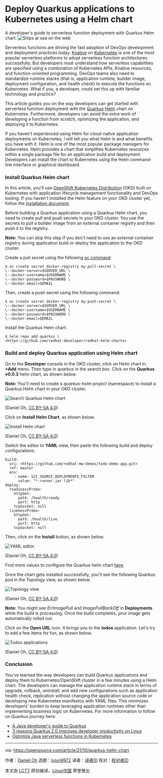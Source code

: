 [#]: subject: "Deploy Quarkus applications to Kubernetes using a Helm chart"
[#]: via: "https://opensource.com/article/21/10/quarkus-helm-chart"
[#]: author: "Daniel Oh https://opensource.com/users/daniel-oh"
[#]: collector: "lujun9972"
[#]: translator: " "
[#]: reviewer: " "
[#]: publisher: " "
[#]: url: " "

Deploy Quarkus applications to Kubernetes using a Helm chart
======
A developer's guide to serverless function deployment with Quarkus Helm
chart.
![Ships at sea on the web][1]

Serverless functions are driving the fast adoption of DevOps development and deployment practices today. [Knative][2] on [Kubernetes][3] is one of the most popular serverless platforms to adopt serverless function architectures successfully. But developers must understand how serverless capabilities are specified using a combination of Kubernetes APIs, Knative resources, and function-oriented programming. DevOps teams also need to standardize runtime stacks (that is, application runtime, builder image, deployment configuration, and health check) to execute the functions on Kubernetes. What if you, a developer, could set this up with familiar technology and practice?

This article guides you on the way developers can get started with serverless function deployment with the [Quarkus][4] [Helm][5] chart on Kubernetes. Furthermore, developers can avoid the extra work of developing a function from scratch, optimizing the application, and deploying it to Kubernetes.

If you haven't experienced using Helm for cloud-native application deployments on Kubernetes, I will tell you what Helm is and what benefits you have with it. Helm is one of the most popular package managers for Kubernetes. Helm provides a chart that simplifies Kubernetes resources within a single package file for an application build and deployment. Developers can install the chart to Kubernetes using the Helm command-line interface or graphical dashboard.

### Install Quarkus Helm chart

In this article, you'll use [OpenShift Kubernetes Distribution][6] (OKD) built on Kubernetes with application lifecycle management functionality and DevOps tooling. If you haven't installed the Helm feature on your OKD cluster yet, follow the [installation document][7].

Before building a Quarkus application using a Quarkus Helm chart, you need to create pull and push secrets in your OKD cluster. You use the secrets to pull a builder image from an external container registry and then push it to the registry. 

**Note:** You can skip this step if you don't need to use an external container registry during application build or deploy the application to the OKD cluster.

Create a pull secret using the following [oc command][8]:


```
$ oc create secret docker-registry my-pull-secret \
\--docker-server=$SERVER_URL \
\--docker-username=$USERNAME \
\--docker-password=$PASSWORD \
\--docker-email=$EMAIL
```

Then, create a push secret using the following command:


```
$ oc create secret docker-registry my-push-secret \
\--docker-server=$SERVER_URL \
\--docker-username=$USERNAME \
\--docker-password=$PASSWORD \
\--docker-email=$EMAIL
```

Install the Quarkus Helm chart:


```
$ helm repo add quarkus \
<https://github.com/redhat-developer/redhat-helm-charts>
```

### Build and deploy Quarkus application using Helm chart

Go to the **Developer** console in the OKD cluster, click on Helm chart in **+Add** menu. Then type in _quarkus_ in the search box. Click on the **Quarkus v0.0.3** helm chart, as shown below.

**Note:** You'll need to create a _quarkus-helm project_ (namespace) to install a Quarkus Helm chart in your OKD cluster.

![Search Quarkus Helm chart][9]

(Daniel Oh, [CC BY-SA 4.0][10])

Click on **Install Helm Chart**, as shown below.

![Install Helm chart][11]

(Daniel Oh, [CC BY-SA 4.0][10])

Switch the editor to **YAML** view, then paste the following build and deploy configurations:


```
build:
  uri: <https://github.com/redhat-mw-demos/todo-demo-app.git>
  ref: master
  env:
    - name: S2I_SOURCE_DEPLOYMENTS_FILTER
      value: "*-runner.jar lib*"
deploy:
  readinessProbe:
    httpGet:
      path: /health/ready
      port: http
    tcpSocket: null
  livenessProbe:
    httpGet:
      path: /health/live
      port: http
    tcpSocket: null
```

Then, click on the **Install** button, as shown below.

![YAML editor][12]

(Daniel Oh, [CC BY-SA 4.0][10])

Find more values to configure the Quarkus helm chart [here][13].

Once the chart gets installed successfully, you'll see the following Quarkus pod in the Topology view, as shown below.

![Topology view][14]

(Daniel Oh, [CC BY-SA 4.0][10])

**Note:** You might see _ErrImagePull_ and _ImagePullBackOff_ in **Deployments** while the build is processing. Once the build completes, your image gets automatically rolled out.

Click on the **Open URL** icon. It brings you to the **todos** application. Let's try to add a few items for fun, as shown below.

![Todos applications][15]

(Daniel Oh, [CC BY-SA 4.0][10])

### Conclusion

You've learned the way developers can build Quarkus applications and deploy them to Kubernetes/OpenShift cluster in a few minutes using a Helm chart. The developers can manage the application runtime stack in terms of upgrade, rollback, uninstall, and add new configurations such as application health check, replication without changing the application source code or developing new Kubernetes manifestos with YAML files. This minimizes developers' burden to keep leveraging application runtimes other than implementing business logic on Kubernetes. For more information to follow on Quarkus journey here:

  * [A Java developer's guide to Quarkus][16]
  * [3 reasons Quarkus 2.0 improves developer productivity on Linux][17]
  * [Optimize Java serverless functions in Kubernetes][18]



--------------------------------------------------------------------------------

via: https://opensource.com/article/21/10/quarkus-helm-chart

作者：[Daniel Oh][a]
选题：[lujun9972][b]
译者：[译者ID](https://github.com/译者ID)
校对：[校对者ID](https://github.com/校对者ID)

本文由 [LCTT](https://github.com/LCTT/TranslateProject) 原创编译，[Linux中国](https://linux.cn/) 荣誉推出

[a]: https://opensource.com/users/daniel-oh
[b]: https://github.com/lujun9972
[1]: https://opensource.com/sites/default/files/styles/image-full-size/public/lead-images/kubernetes_containers_ship_lead.png?itok=9EUnSwci (Ships at sea on the web)
[2]: https://knative.dev/docs/
[3]: https://opensource.com/article/19/6/reasons-kubernetes
[4]: https://quarkus.io/
[5]: https://helm.sh/
[6]: https://www.okd.io/
[7]: https://docs.okd.io/latest/applications/working_with_helm_charts/installing-helm.html
[8]: https://docs.okd.io/latest/cli_reference/openshift_cli/getting-started-cli.html
[9]: https://opensource.com/sites/default/files/uploads/search-quarkus-helm-chart.png (Search Quarkus Helm chart)
[10]: https://creativecommons.org/licenses/by-sa/4.0/
[11]: https://opensource.com/sites/default/files/uploads/install-hel-chart.png (Install Helm chart)
[12]: https://opensource.com/sites/default/files/uploads/yaml-editor.png (YAML editor)
[13]: https://github.com/redhat-developer/redhat-helm-charts/tree/master/alpha/quarkus-chart#values
[14]: https://opensource.com/sites/default/files/uploads/topology-view.png (Topology view)
[15]: https://opensource.com/sites/default/files/uploads/todos-applications.png (Todos applications)
[16]: https://opensource.com/article/21/8/java-quarkus-ebook
[17]: https://opensource.com/article/21/7/developer-productivity-linux
[18]: https://opensource.com/article/21/6/java-serverless-functions-kubernetes
